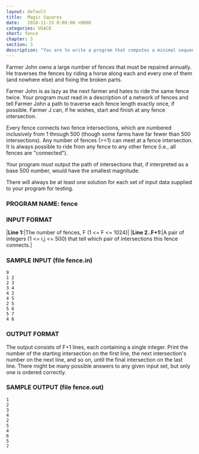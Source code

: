 ```yaml
---
layout: default
title:  Magic Squares
date:   2018-11-15 0:00:00 +0000
categories: USACO
short: fence
chapter: 3
section: 3
description: "You are to write a program that computes a minimal sequence of basic transformations that transforms the initial configuration of a magic square with colors denoted by the first 8 positive integers to a specific target configuration."
---
```


Farmer John owns a large number of fences that must be repaired annually. He traverses the fences by riding a horse along each and every one of them (and nowhere else) and fixing the broken parts.

Farmer John is as lazy as the next farmer and hates to ride the same fence twice. Your program must read in a description of a network of fences and tell Farmer John a path to traverse each fence length exactly once, if possible. Farmer J can, if he wishes, start and finish at any fence intersection.

Every fence connects two fence intersections, which are numbered inclusively from 1 through 500 (though some farms have far fewer than 500 intersections). Any number of fences (>=1) can meet at a fence intersection. It is always possible to ride from any fence to any other fence (i.e., all fences are "connected").

Your program must output the path of intersections that, if interpreted as a base 500 number, would have the smallest magnitude.

There will always be at least one solution for each set of input data supplied to your program for testing.

### PROGRAM NAME: fence

### INPUT FORMAT

|**Line 1:**|The number of fences, F (1 <= F <= 1024)|
|**Line 2..F+1:**|A pair of integers (1 <= i,j <= 500) that tell which pair of intersections this fence connects.|

### SAMPLE INPUT (file fence.in)

```
9
1 2
2 3
3 4
4 2
4 5
2 5
5 6
5 7
4 6
```

### OUTPUT FORMAT

The output consists of F+1 lines, each containing a single integer. Print the number of the starting intersection on the first line, the next intersection's number on the next line, and so on, until the final intersection on the last line. There might be many possible answers to any given input set, but only one is ordered correctly.

### SAMPLE OUTPUT (file fence.out)

```
1
2
3
4
2
5
4
6
5
7
```